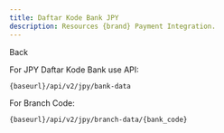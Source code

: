 ```yaml
---
title: Daftar Kode Bank JPY
description: Resources {brand} Payment Integration. 
---
```


<x-button href="{{ url()->previous() }}">Back</x-button>

For JPY Daftar Kode Bank use API:

```bash
{baseurl}/api/v2/jpy/bank-data
```

For Branch Code:

```bash
{baseurl}/api/v2/jpy/branch-data/{bank_code}
```
